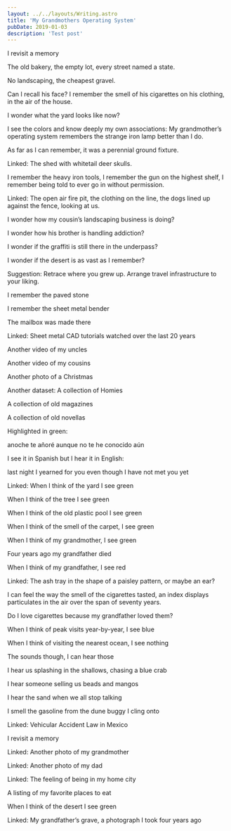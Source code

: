 ```yaml
---
layout: ../../layouts/Writing.astro
title: 'My Grandmothers Operating System'
pubDate: 2019-01-03
description: 'Test post'
---
```


I revisit a memory

The old bakery, the empty lot, every street named a state.

No landscaping, the cheapest gravel.

Can I recall his face? I remember the smell of his cigarettes on his clothing, in the air of the house.

I wonder what the yard looks like now?

I see the colors and know deeply my own associations: My grandmother’s operating system remembers the strange iron lamp better than I do.

As far as I can remember, it was a perennial ground fixture.

Linked: The shed with whitetail deer skulls.

I remember the heavy iron tools, I remember the gun on the highest shelf, I remember being told to ever go in without permission.

Linked: The open air fire pit, the clothing on the line, the dogs lined up against the fence, looking at us.

I wonder how my cousin’s landscaping business is doing?

I wonder how his brother is handling addiction?

I wonder if the graffiti is still there in the underpass?

I wonder if the desert is as vast as I remember?

Suggestion: Retrace where you grew up. Arrange travel infrastructure to your liking.

I remember the paved stone

I remember the sheet metal bender

The mailbox was made there

Linked: Sheet metal CAD tutorials watched over the last 20 years

Another video of my uncles

Another video of my cousins

Another photo of a Christmas

Another dataset: A collection of Homies

A collection of old magazines

A collection of old novellas

Highlighted in green:

anoche te añoré aunque no te he conocido aún

I see it in Spanish but I hear it in English:

last night I yearned for you even though I have not met you yet

Linked: When I think of the yard I see green

When I think of the tree I see green

When I think of the old plastic pool I see green

When I think of the smell of the carpet, I see green

When I think of my grandmother, I see green

Four years ago my grandfather died

When I think of my grandfather, I see red

Linked: The ash tray in the shape of a paisley pattern, or maybe an ear?

I can feel the way the smell of the cigarettes tasted, an index displays particulates in the air over the span of seventy years.

Do I love cigarettes because my grandfather loved them?

When I think of peak visits year-by-year, I see blue

When I think of visiting the nearest ocean, I see nothing

The sounds though, I can hear those

I hear us splashing in the shallows, chasing a blue crab

I hear someone selling us beads and mangos

I hear the sand when we all stop talking

I smell the gasoline from the dune buggy I cling onto

Linked: Vehicular Accident Law in Mexico

I revisit a memory

Linked: Another photo of my grandmother

Linked: Another photo of my dad

Linked: The feeling of being in my home city

A listing of my favorite places to eat

When I think of the desert I see green

Linked: My grandfather’s grave, a photograph I took four years ago